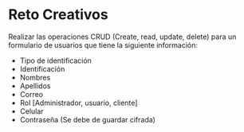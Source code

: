 # Reto Creativos

Realizar las operaciones CRUD (Create, read, update, delete) para un formulario de usuarios
que tiene la siguiente información:
- Tipo de identificación
- Identificación
- Nombres
- Apellidos
- Correo
- Rol [Administrador, usuario, cliente]
- Celular
- Contraseña (Se debe de guardar cifrada)